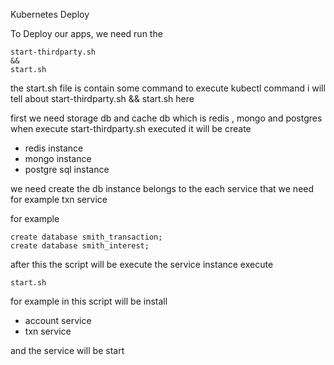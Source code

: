 Kubernetes Deploy

To Deploy our apps, we need run the 
```
start-thirdparty.sh
&&
start.sh
```
the start.sh file is contain some command to execute kubectl command
i will tell about start-thirdparty.sh && start.sh here

first we need storage db and cache db which is redis , mongo and postgres
when execute start-thirdparty.sh executed
it will be create

- redis instance
- mongo instance
- postgre sql instance

we need create the db instance belongs to the each service that we need
for example txn service

for example

```
create database smith_transaction;
create database smith_interest;
```

after this the script will be execute the service instance
execute

```
start.sh
```

for example in this script will be install

- account service
- txn service

and the service will be start
